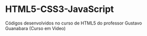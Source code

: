 # HTML5-CSS3-JavaScript
Códigos desenvolvidos no curso de HTML5 do professor Gustavo Guanabara (Curso em Video)
